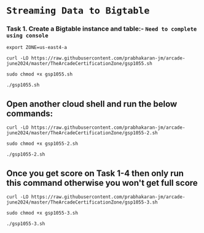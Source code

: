 
# ```Streaming Data to Bigtable```

### Task 1. Create a Bigtable instance and table:- ```Need to complete using console```

```
export ZONE=us-east4-a

curl -LO https://raw.githubusercontent.com/prabhakaran-jm/arcade-june2024/master/TheArcadeCertificationZone/gsp1055.sh

sudo chmod +x gsp1055.sh

./gsp1055.sh
```

## Open another cloud shell and run the below commands:

```
curl -LO https://raw.githubusercontent.com/prabhakaran-jm/arcade-june2024/master/TheArcadeCertificationZone/gsp1055-2.sh

sudo chmod +x gsp1055-2.sh

./gsp1055-2.sh
```

## Once you get score on Task 1-4 then only run this command otherwise you won't get full score 

```
curl -LO https://raw.githubusercontent.com/prabhakaran-jm/arcade-june2024/master/TheArcadeCertificationZone/gsp1055-3.sh

sudo chmod +x gsp1055-3.sh

./gsp1055-3.sh
```


